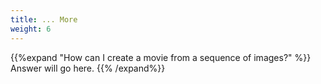 ```yaml
---
title: ... More
weight: 6
---
```


{{%expand "How can I create a movie from a sequence of images?" %}}
Answer will go here.
{{% /expand%}}

